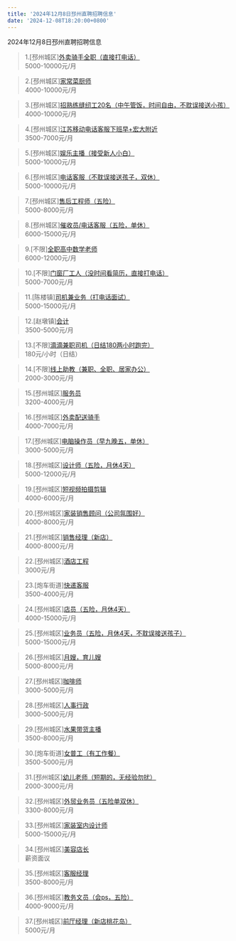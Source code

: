 ```yaml
---
title: '2024年12月8日邳州直聘招聘信息'
date: '2024-12-08T18:20:00+0800'
---
```

2024年12月8日邳州直聘招聘信息
<!--more-->
>1.[邳州城区][外卖骑手全职（直接打电话）](https://www.pizhouzhipin.com/job/25304)<br>
>5000-10000元/月

>2.[邳州城区][家常菜厨师](https://www.pizhouzhipin.com/job/38438)<br>
>4000-10000元/月

>3.[邳州城区][招熟练缝纫工20名（中午管饭，时间自由，不耽误接送小孩）](https://www.pizhouzhipin.com/job/36976)<br>
>4000-10000元/月

>4.[邳州城区][江苏移动电话客服下班早+宏大附近](https://www.pizhouzhipin.com/job/23334)<br>
>3500-7000元/月

>5.[邳州城区][娱乐主播（接受新人小白）](https://www.pizhouzhipin.com/job/38117)<br>
>5000-10000元/月

>6.[邳州城区][电话客服（不耽误接送孩子，双休）](https://www.pizhouzhipin.com/job/34519)<br>
>5000-10000元/月

>7.[邳州城区][售后工程师（五险）](https://www.pizhouzhipin.com/job/30523)<br>
>5000-8000元/月

>8.[邳州城区][催收员/电话客服（五险，单休）](https://www.pizhouzhipin.com/job/32843)<br>
>6000-15000元/月

>9.[不限][全职高中数学老师](https://www.pizhouzhipin.com/job/38480)<br>
>6000-12000元/月

>10.[不限][门窗厂工人（没时间看简历，直接打电话）](https://www.pizhouzhipin.com/job/37702)<br>
>5000-7000元/月

>11.[陈楼镇][司机兼业务（打电话面试）](https://www.pizhouzhipin.com/job/32449)<br>
>5000-15000元/月

>12.[赵墩镇][会计](https://www.pizhouzhipin.com/job/33437)<br>
>3500-5000元/月

>13.[不限][滴滴兼职司机（日结180两小时跑完）](https://www.pizhouzhipin.com/job/38013)<br>
>180元/小时（日结）

>14.[不限][线上助教（兼职、全职、居家办公）](https://www.pizhouzhipin.com/job/38468)<br>
>2000-3000元/月

>15.[邳州城区][服务员](https://www.pizhouzhipin.com/job/38414)<br>
>3200-4000元/月

>16.[邳州城区][外卖配送骑手](https://www.pizhouzhipin.com/job/36574)<br>
>4000-7000元/月

>17.[邳州城区][电脑操作员（早九晚五，单休）](https://www.pizhouzhipin.com/job/38251)<br>
>3000-5000元/月

>18.[邳州城区][设计师（五险，月休4天）](https://www.pizhouzhipin.com/job/36177)<br>
>5000-12000元/月

>19.[邳州城区][短视频拍摄剪辑](https://www.pizhouzhipin.com/job/33470)<br>
>4000-6000元/月

>20.[邳州城区][家装销售顾问（公司氛围好）](https://www.pizhouzhipin.com/job/15739)<br>
>4000-8000元/月

>21.[邳州城区][销售经理（新店）](https://www.pizhouzhipin.com/job/38217)<br>
>4000-8000元/月

>22.[邳州城区][酒店工程](https://www.pizhouzhipin.com/job/38491)<br>
>3000元/月

>23.[炮车街道][快递客服](https://www.pizhouzhipin.com/job/30626)<br>
>3500-4000元/月

>24.[邳州城区][店员（五险，月休4天）](https://www.pizhouzhipin.com/job/17242)<br>
>4000-15000元/月

>25.[邳州城区][业务员（五险，月休4天，不耽误接送孩子）](https://www.pizhouzhipin.com/job/26525)<br>
>5000-15000元/月

>26.[邳州城区][月嫂，育儿嫂](https://www.pizhouzhipin.com/job/38339)<br>
>5000-8000元/月

>27.[邳州城区][咖啡师](https://www.pizhouzhipin.com/job/38228)<br>
>3000-5000元/月

>28.[邳州城区][人事行政](https://www.pizhouzhipin.com/job/38476)<br>
>3000-5000元/月

>29.[邳州城区][水果带货主播](https://www.pizhouzhipin.com/job/36786)<br>
>3500-8000元/月

>30.[炮车街道][女普工（有工作餐）](https://www.pizhouzhipin.com/job/25943)<br>
>3500-5000元/月

>31.[邳州城区][幼儿老师（短期的，无经验勿扰）](https://www.pizhouzhipin.com/job/26058)<br>
>2000-3000元/月

>32.[邳州城区][外贸业务员（五险单双休）](https://www.pizhouzhipin.com/job/38450)<br>
>3300-8000元/月

>33.[邳州城区][家装室内设计师](https://www.pizhouzhipin.com/job/17714)<br>
>5000-15000元/月

>34.[邳州城区][美容店长](https://www.pizhouzhipin.com/job/38469)<br>
>薪资面议

>35.[邳州城区][客服经理](https://www.pizhouzhipin.com/job/38489)<br>
>3500-8000元/月

>36.[邳州城区][教务文员（会ps，五险）](https://www.pizhouzhipin.com/job/38496)<br>
>4000-9000元/月

>37.[邳州城区][前厅经理（新店桃花岛）](https://www.pizhouzhipin.com/job/38213)<br>
>5000元/月


